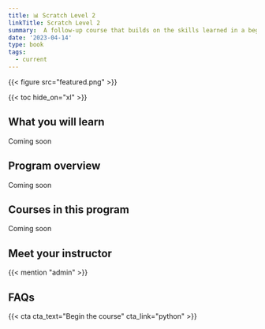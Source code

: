 ```yaml
---
title: 📊 Scratch Level 2
linkTitle: Scratch Level 2
summary:  A follow-up course that builds on the skills learned in a beginner class for kids, allowing them to create more advanced projects using sophisticated coding techniques.
date: '2023-04-14'
type: book
tags:
  - current
---
```


{{< figure src="featured.png" >}}

{{< toc hide_on="xl" >}}

## What you will learn

Coming soon


## Program overview

Coming soon

## Courses in this program

Coming soon

## Meet your instructor

{{< mention "admin" >}}

## FAQs


{{< cta cta_text="Begin the course" cta_link="python" >}}
